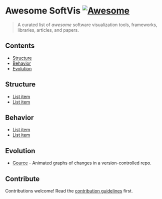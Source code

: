 # Awesome SoftVis [![Awesome](https://awesome.re/badge.svg)](https://awesome.re)

> A curated list of _awesome_ software visualization tools, frameworks, libraries, articles, and papers.


## Contents

- [Structure](#structure)
- [Behavior](#behavior)
- [Evolution](#evolution)


## Structure

- [List item](http://example.com)
- [List item](http://example.com)


## Behavior

- [List item](http://example.com)
- [List item](http://example.com)


## Evolution

- [Gource](https://gource.io/) - Animated graphs of changes in a version-controlled repo.


## Contribute

Contributions welcome! Read the [contribution guidelines](contributing.md) first.

